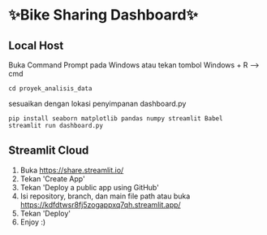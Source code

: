 # ✨Bike Sharing Dashboard✨

## Local Host
Buka Command Prompt pada Windows atau tekan tombol Windows + R --> cmd
```
cd proyek_analisis_data
```
sesuaikan dengan lokasi penyimpanan dashboard.py
```
pip install seaborn matplotlib pandas numpy streamlit Babel
streamlit run dashboard.py
```
## Streamlit Cloud
1. Buka https://share.streamlit.io/
2. Tekan 'Create App'
3. Tekan 'Deploy a public app using GitHub'
4. Isi repository, branch, dan main file path atau buka https://kdfdtwsr8fj5zogappxq7qh.streamlit.app/
5. Tekan 'Deploy'
6. Enjoy :)
